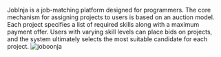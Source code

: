 JobInja is a job-matching platform designed for programmers. The core mechanism for assigning projects to users is based on an auction model. Each project specifies a list of required skills along with a maximum payment offer. Users with varying skill levels can place bids on projects, and the system ultimately selects the most suitable candidate for each project.
![joboonja](https://github.com/user-attachments/assets/f47ce05c-3f19-4287-94b4-7f0fda19e0f1)

